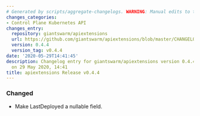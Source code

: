 ```yaml
---
# Generated by scripts/aggregate-changelogs. WARNING: Manual edits to this files will be overwritten.
changes_categories:
- Control Plane Kubernetes API
changes_entry:
  repository: giantswarm/apiextensions
  url: https://github.com/giantswarm/apiextensions/blob/master/CHANGELOG.md#044-2020-05-29
  version: 0.4.4
  version_tag: v0.4.4
date: '2020-05-29T14:41:45'
description: Changelog entry for giantswarm/apiextensions version 0.4.4, published
  on 29 May 2020, 14:41
title: apiextensions Release v0.4.4
---
```


### Changed
- Make LastDeployed a nullable field.
